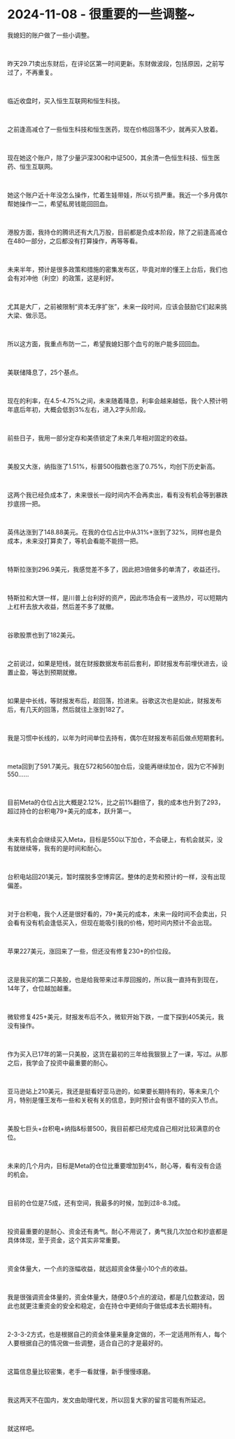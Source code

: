# 2024-11-08 - 很重要的一些调整~

<p style="visibility: visible;">我媳妇的账户做了一些小调整。</p><p style="visibility: visible;"><br style="visibility: visible;"></p><p style="visibility: visible;">昨天29.71卖出东财后，在评论区第一时间更新。东财做波段，包括原因，之前写过了，不再重复。</p><p style="visibility: visible;"><br style="visibility: visible;"></p><p style="visibility: visible;">临近收盘时，买入恒生互联网和恒生科技。</p><p style="visibility: visible;"><br style="visibility: visible;"></p><p style="visibility: visible;">之前逢高减仓了一些恒生科技和恒生医药，现在价格回落不少，就再买入放着。</p><p style="visibility: visible;"><br style="visibility: visible;"></p><p style="visibility: visible;">现在她这个账户，除了少量沪深300和中证500，其余清一色恒生科技、恒生医药、恒生互联网。</p><p style="visibility: visible;"><br style="visibility: visible;"></p><p style="visibility: visible;">她这个账户近十年没怎么操作，忙着生娃带娃，所以亏损严重。我近一个多月偶尔帮她操作一二，希望私房钱能回回血。</p><p style="visibility: visible;"><br style="visibility: visible;"></p><p style="visibility: visible;">港股方面，我持仓的腾讯还有大几万股，目前都是负成本阶段，除了之前逢高减仓在480一部分，之后都没有打算操作，再等等看。</p><p style="visibility: visible;"><br style="visibility: visible;"></p><p style="visibility: visible;">未来半年，预计是很多政策和措施的密集发布区，毕竟对岸的懂王上台后，我们也会有对冲他（利空）的政策，这是利好。</p><p style="visibility: visible;"><br style="visibility: visible;"></p><p style="visibility: visible;">尤其是大厂，之前被限制“资本无序扩张”，未来一段时间，应该会鼓励它们起来挑大梁、做示范。</p><p style="visibility: visible;"><br style="visibility: visible;"></p><p style="visibility: visible;">所以这方面，我重点布防一二，希望我媳妇那个血亏的账户能多回回血。</p><p style="visibility: visible;"><br style="visibility: visible;"></p><p style="visibility: visible;">美联储降息了，25个基点。</p><p style="visibility: visible;"><br style="visibility: visible;"></p><p style="visibility: visible;">现在的利率，在4.5-4.75%之间，未来随着降息，利率会越来越低，我个人预计明年底后年初，大概会低到3%左右，进入2字头阶段。</p><p style="visibility: visible;"><br style="visibility: visible;"></p><p style="visibility: visible;">前些日子，我用一部分定存和美债锁定了未来几年相对固定的收益。</p><p style="visibility: visible;"><br style="visibility: visible;"></p><p style="visibility: visible;">美股又大涨，纳指涨了1.51%，标普500指数也涨了0.75%，均创下历史新高。</p><p style="visibility: visible;"><br style="visibility: visible;"></p><p style="visibility: visible;">这两个我已经负成本了，未来很长一段时间内不会再卖出，看有没有机会等到暴跌抄底捞一把。</p><p style="visibility: visible;"><br style="visibility: visible;"></p><p style="visibility: visible;">英伟达涨到了148.88美元。在我的仓位占比中从31%+涨到了32%，同样也是负成本，未来没打算卖了，等机会看能不能捞一把。</p><p style="visibility: visible;"><br style="visibility: visible;"></p><p>特斯拉涨到296.9美元，我感觉差不多了，因此把3倍做多的单清了，收益还行。</p><p><br></p><p>特斯拉和大饼一样，是川普上台利好的资产，因此市场会有一波热炒，可以短期内上杠杆去放大收益，然后差不多了就撤。</p><p><br></p><p>谷歌股票也到了182美元。</p><p><br></p><p>之前说过，如果是短线，就在财报数据发布前后套利，即财报发布前埋伏进去，设置止盈，等达到预期就撤。</p><p><br></p><p>如果是中长线，等财报发布后，趁回落，捡进来。谷歌这次也是如此，财报发布后，有几天的回落，然后就往上涨到182了。</p><p><br></p><p>我是习惯中长线的，以年为时间单位去持有，偶尔在财报发布前后做点短期套利。</p><p><br></p><p>meta回到了591.7美元。我在572和560加仓后，没能再继续加仓，因为它不掉到550……</p><p><br></p><p>目前Meta的仓位占比大概是2.12%，比之前1%翻倍了，我的成本也升到了293，超过持仓的台积电79+美元的成本，跃升第一。</p><p><br></p><p>未来有机会会继续买入Meta，目标是550以下加仓，不会硬上，有机会就买，没有就继续等，我有的是时间和耐心。</p><p><br></p><p>台积电站回201美元，暂时摆脱多空博弈区。整体的走势和预计的一样，没有出现偏差。</p><p><br></p><p>对于台积电，我个人还是很好看的，79+美元的成本，未来一段时间不会卖出，只会看有没有机会逢低买入，但现在能吸引我的价格，短时间内预计不会出现。</p><p><br></p><p>苹果227美元，涨回来了一些，但还没有修复230+的价位段。</p><p><br></p><p>这是我买的第二只美股，也是给我带来过丰厚回报的，所以我一直持有到现在，14年了，仓位越加越重。</p><p><br></p><p>微软修复425+美元，财报发布后不久，微软开始下跌，一度下探到405美元，我没有操作。</p><p><br></p><p>作为买入已17年的第一只美股，这货在最初的三年给我狠狠上了一课，写过。从那之后，我学会了投资中最重要的耐心。</p><p><br></p><p>亚马逊站上210美元，我还是挺看好亚马逊的，如果要长期持有的，等未来几个月，特别是懂王发布一些和关税有关的信息，到时预计会有很不错的买入节点。</p><p><br></p><p>美股七巨头+台积电+纳指&amp;标普500，我目前都已经完成自己相对比较满意的仓位。</p><p><br></p><p>未来的几个月内，目标是Meta的仓位比重要增加到4%，耐心等，看有没有合适的机会。</p><p><br></p><p>目前的仓位是7.5成，还有空间，我最多的时候，加到过8-8.3成。</p><p><br></p><p>投资最重要的是耐心、资金还有勇气。耐心不用说了，勇气我几次加仓和抄底都是具体体现，至于资金，这个其实非常重要。</p><p><br></p><p>资金体量大，一个点的涨幅收益，就远超资金体量小10个点的收益。</p><p><br></p><p>我是很强调资金体量的，资金体量大，随便0.5个点的波动，都是几位数波动，因此也就更注重资金的安全和稳定，会在持仓中更倾向于做低成本去长期持有。</p><p><br></p><p>2-3-3-2方式，也是根据自己的资金体量来量身定做的，不一定适用所有人，每个人要根据自己的情况做一些调整，适合自己的才是最好的。</p><p><br></p><p>这篇信息量比较密集，老手一看就懂，新手慢慢琢磨。</p><p><br></p><p>我这两天不在国内，发文由助理代发，所以回复大家的留言可能有所延迟。</p><p><br></p><p>就这样吧。</p><p style="display: none;"><mp-style-type data-value="10000"></mp-style-type></p>